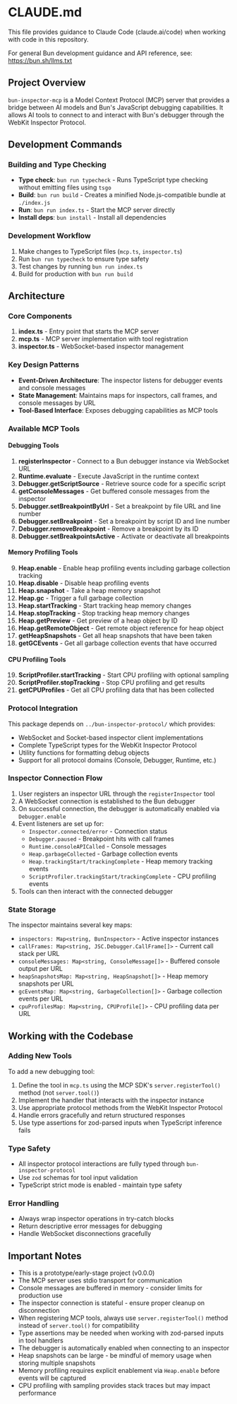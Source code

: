 # CLAUDE.md

This file provides guidance to Claude Code (claude.ai/code) when working with code in this repository.

For general Bun development guidance and API reference, see: https://bun.sh/llms.txt

## Project Overview

`bun-inspector-mcp` is a Model Context Protocol (MCP) server that provides a bridge between AI models and Bun's JavaScript debugging capabilities. It allows AI tools to connect to and interact with Bun's debugger through the WebKit Inspector Protocol.

## Development Commands

### Building and Type Checking

- **Type check**: `bun run typecheck` - Runs TypeScript type checking without emitting files using `tsgo`
- **Build**: `bun run build` - Creates a minified Node.js-compatible bundle at `./index.js`
- **Run**: `bun run index.ts` - Start the MCP server directly
- **Install deps**: `bun install` - Install all dependencies

### Development Workflow

1. Make changes to TypeScript files (`mcp.ts`, `inspector.ts`)
2. Run `bun run typecheck` to ensure type safety
3. Test changes by running `bun run index.ts`
4. Build for production with `bun run build`

## Architecture

### Core Components

1. **index.ts** - Entry point that starts the MCP server
2. **mcp.ts** - MCP server implementation with tool registration
3. **inspector.ts** - WebSocket-based inspector management

### Key Design Patterns

- **Event-Driven Architecture**: The inspector listens for debugger events and console messages
- **State Management**: Maintains maps for inspectors, call frames, and console messages by URL
- **Tool-Based Interface**: Exposes debugging capabilities as MCP tools

### Available MCP Tools

#### Debugging Tools
1. **registerInspector** - Connect to a Bun debugger instance via WebSocket URL
2. **Runtime.evaluate** - Execute JavaScript in the runtime context
3. **Debugger.getScriptSource** - Retrieve source code for a specific script
4. **getConsoleMessages** - Get buffered console messages from the inspector
5. **Debugger.setBreakpointByUrl** - Set a breakpoint by file URL and line number
6. **Debugger.setBreakpoint** - Set a breakpoint by script ID and line number
7. **Debugger.removeBreakpoint** - Remove a breakpoint by its ID
8. **Debugger.setBreakpointsActive** - Activate or deactivate all breakpoints

#### Memory Profiling Tools
9. **Heap.enable** - Enable heap profiling events including garbage collection tracking
10. **Heap.disable** - Disable heap profiling events
11. **Heap.snapshot** - Take a heap memory snapshot
12. **Heap.gc** - Trigger a full garbage collection
13. **Heap.startTracking** - Start tracking heap memory changes
14. **Heap.stopTracking** - Stop tracking heap memory changes
15. **Heap.getPreview** - Get preview of a heap object by ID
16. **Heap.getRemoteObject** - Get remote object reference for heap object
17. **getHeapSnapshots** - Get all heap snapshots that have been taken
18. **getGCEvents** - Get all garbage collection events that have occurred

#### CPU Profiling Tools
19. **ScriptProfiler.startTracking** - Start CPU profiling with optional sampling
20. **ScriptProfiler.stopTracking** - Stop CPU profiling and get results
21. **getCPUProfiles** - Get all CPU profiling data that has been collected

### Protocol Integration

This package depends on `../bun-inspector-protocol/` which provides:
- WebSocket and Socket-based inspector client implementations
- Complete TypeScript types for the WebKit Inspector Protocol
- Utility functions for formatting debug objects
- Support for all protocol domains (Console, Debugger, Runtime, etc.)

### Inspector Connection Flow

1. User registers an inspector URL through the `registerInspector` tool
2. A WebSocket connection is established to the Bun debugger
3. On successful connection, the debugger is automatically enabled via `Debugger.enable`
4. Event listeners are set up for:
   - `Inspector.connected/error` - Connection status
   - `Debugger.paused` - Breakpoint hits with call frames
   - `Runtime.consoleAPICalled` - Console messages
   - `Heap.garbageCollected` - Garbage collection events
   - `Heap.trackingStart/trackingComplete` - Heap memory tracking events
   - `ScriptProfiler.trackingStart/trackingComplete` - CPU profiling events
5. Tools can then interact with the connected debugger

### State Storage

The inspector maintains several key maps:
- `inspectors: Map<string, BunInspector>` - Active inspector instances
- `callFrames: Map<string, JSC.Debugger.CallFrame[]>` - Current call stack per URL
- `consoleMessages: Map<string, ConsoleMessage[]>` - Buffered console output per URL
- `heapSnapshotsMap: Map<string, HeapSnapshot[]>` - Heap memory snapshots per URL
- `gcEventsMap: Map<string, GarbageCollection[]>` - Garbage collection events per URL
- `cpuProfilesMap: Map<string, CPUProfile[]>` - CPU profiling data per URL

## Working with the Codebase

### Adding New Tools

To add a new debugging tool:
1. Define the tool in `mcp.ts` using the MCP SDK's `server.registerTool()` method (not `server.tool()`)
2. Implement the handler that interacts with the inspector instance
3. Use appropriate protocol methods from the WebKit Inspector Protocol
4. Handle errors gracefully and return structured responses
5. Use type assertions for zod-parsed inputs when TypeScript inference fails

### Type Safety

- All inspector protocol interactions are fully typed through `bun-inspector-protocol`
- Use `zod` schemas for tool input validation
- TypeScript strict mode is enabled - maintain type safety

### Error Handling

- Always wrap inspector operations in try-catch blocks
- Return descriptive error messages for debugging
- Handle WebSocket disconnections gracefully

## Important Notes

- This is a prototype/early-stage project (v0.0.0)
- The MCP server uses stdio transport for communication
- Console messages are buffered in memory - consider limits for production use
- The inspector connection is stateful - ensure proper cleanup on disconnection
- When registering MCP tools, always use `server.registerTool()` method instead of `server.tool()` for compatibility
- Type assertions may be needed when working with zod-parsed inputs in tool handlers
- The debugger is automatically enabled when connecting to an inspector
- Heap snapshots can be large - be mindful of memory usage when storing multiple snapshots
- Memory profiling requires explicit enablement via `Heap.enable` before events will be captured
- CPU profiling with sampling provides stack traces but may impact performance